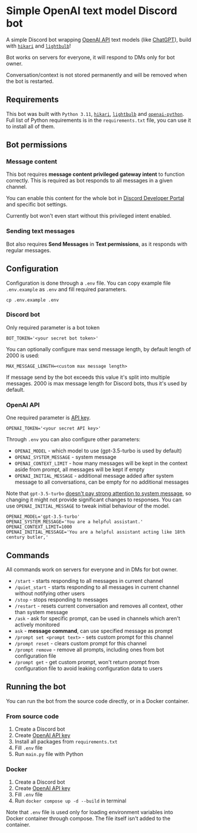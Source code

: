 # Simple OpenAI text model Discord bot

A simple Discord bot wrapping [OpenAI API](https://openai.com/blog/openai-api/) text models (like [ChatGPT](https://openai.com/blog/chatgpt)), build with [`hikari`](https://github.com/hikari-py/hikari) and [`lightbulb`](https://github.com/tandemdude/hikari-lightbulb)!

Bot works on servers for everyone, it will respond to DMs only for bot owner.

Conversation/context is not stored permanently and will be removed when the bot is restarted.



## Requirements

This bot was built with `Python 3.11`, [`hikari`](https://github.com/hikari-py/hikari), [`lightbulb`](https://github.com/tandemdude/hikari-lightbulb) and [`openai-python`](https://github.com/openai/openai-python).
Full list of Python requirements is in the `requirements.txt` file, you can use it to install all of them.



## Bot permissions

### Message content

This bot requires **message content privileged gateway intent** to function correctly.
This is required as bot responds to all messages in a given channel.

You can enable this content for the whole bot in [Discord Developer Portal](https://discord.com/developers/applications) and specific bot settings.

Currently bot won't even start without this privileged intent enabled.


### Sending text messages

Bot also requires **Send Messages** in **Text permissions**, as it responds with regular messages.



## Configuration

Configuration is done through a `.env` file. You can copy example file `.env.example` as `.env` and fill required parameters.

```commandline
cp .env.example .env
```


### Discord bot

Only required parameter is a bot token

```dotenv
BOT_TOKEN='<your secret bot token>'
```


You can optionally configure max send message length, by default length of 2000 is used:

```dotenv
MAX_MESSAGE_LENGTH=<custom max message length>
```

If message send by the bot exceeds this value it's split into multiple messages.
2000 is max message length for Discord bots, thus it's used by default.



### OpenAI API

One required parameter is [API key](https://platform.openai.com/account/api-keys).

```dotenv
OPENAI_TOKEN='<your secret API key>'
```

Through `.env` you can also configure other parameters:
* `OPENAI_MODEL` - which model to use (gpt-3.5-turbo is used by default)
* `OPENAI_SYSTEM_MESSAGE` - system message
* `OPENAI_CONTEXT_LIMIT` - how many messages will be kept in the context aside from prompt, all messages will be kept if empty
* `OPENAI_INITIAL_MESSAGE` - additional message added after system message to all conversations, can be empty for no additional messages

Note that `gpt-3.5-turbo` [doesn't pay strong attention to system message](https://platform.openai.com/docs/guides/chat/instructing-chat-models), so changing it might not provide significant changes to responses.
You can use `OPENAI_INITIAL_MESSAGE` to tweak initial behaviour of the model.

```dotenv
OPENAI_MODEL='gpt-3.5-turbo'
OPENAI_SYSTEM_MESSAGE='You are a helpful assistant.'
OPENAI_CONTEXT_LIMIT=1000
OPENAI_INITIAL_MESSAGE='You are a helpful assistant acting like 18th century butler,'
```


## Commands

All commands work on servers for everyone and in DMs for bot owner.

* `/start` - starts responding to all messages in current channel
* `/quiet_start` - starts responding to all messages in current channel without notifying other users
* `/stop` - stops responding to messages
* `/restart` - resets current conversation and removes all context, other than system message
* `/ask` - ask for specific prompt, can be used in channels which aren't actively monitored
* `ask` - **message command**, can use specified message as prompt
* `/prompt set <prompt text>` - sets custom prompt for this channel
* `/prompt reset` - clears custom prompt for this channel
* `/prompt remove` - remove all prompts, including ones from bot configuration file
* `/prompt get` - get custom prompt, won't return prompt from configuration file to avoid leaking configuration data to users



## Running the bot

You can run the bot from the source code directly, or in a Docker container.


### From source code

1. Create a Discord bot
2. Create [OpenAI API key](https://platform.openai.com/account/api-keys)
3. Install all packages from `requirements.txt`
4. Fill `.env` file
5. Run `main.py` file with Python


### Docker

1. Create a Discord bot
2. Create [OpenAI API key](https://platform.openai.com/account/api-keys)
3. Fill `.env` file
4. Run `docker compose up -d --build` in terminal

Note that `.env` file is used only for loading environment variables into Docker container through compose.
The file itself isn't added to the container.
